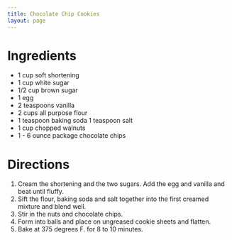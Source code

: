 ```yaml
---
title: Chocolate Chip Cookies
layout: page
---
```


# Ingredients

* 1 cup soft shortening
* 1 cup white sugar
* 1/2 cup brown sugar
* 1 egg
* 2 teaspoons vanilla
* 2 cups all purpose flour
* 1 teaspoon baking soda 1 teaspoon salt
* 1 cup chopped walnuts
* 1 - 6 ounce package chocolate chips

# Directions

1. Cream the shortening and the two sugars. Add the egg and vanilla and beat until fluffy.
1. Sift the flour, baking soda and salt together into the first creamed mixture and blend well.
1. Stir in the nuts and chocolate chips.
1. Form into balls and place on ungreased cookie sheets and flatten.
1. Bake at 375 degrees F. for 8 to 10 minutes.


